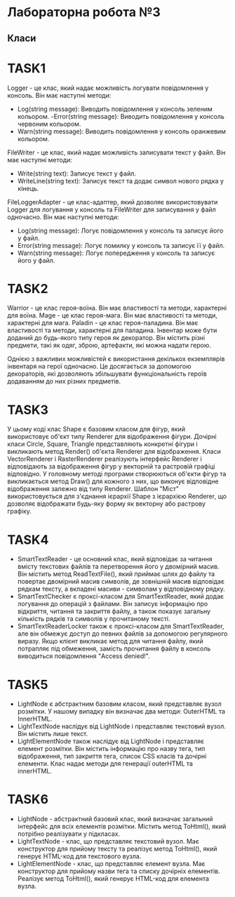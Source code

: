 # Лабораторна робота №3
## Класи
# TASK1
Logger - це клас, який надає можливість логувати повідомлення у консоль. Він має наступні методи:
- Log(string message): Виводить повідомлення у консоль зеленим кольором.
-Error(string message): Виводить повідомлення у консоль червоним кольором.
- Warn(string message): Виводить повідомлення у консоль оранжевим кольором.

FileWriter - це клас, який надає можливість записувати текст у файл. Він має наступні методи:
- Write(string text): Записує текст у файл.
- WriteLine(string text): Записує текст та додає символ нового рядка у кінець.

FileLoggerAdapter - це клас-адаптер, який дозволяє використовувати Logger для логування у консоль та FileWriter для записування у файл одночасно. 
Він має наступні методи:
- Log(string message): Логує повідомлення у консоль та записує його у файл.
- Error(string message): Логує помилку у консоль та записує її у файл.
- Warn(string message): Логує попередження у консоль та записує його у файл.

# TASK2 
Warrior - це клас героя-воїна. Він має властивості та методи, характерні для воїна.
Mage - це клас героя-мага. Він має властивості та методи, характерні для мага.
Paladin - це клас героя-паладина. Він має властивості та методи, характерні для паладина.
Інвентар може бути доданий до будь-якого типу героя як декоратор. Він містить різні предмети, такі як одяг, зброю, артефакти, які можна надати герою.

Однією з важливих можливістей є використання декількох екземплярів інвентаря на герої одночасно. 
Це досягається за допомогою декораторів, які дозволяють збільшувати функціональність героїв додаванням до них різних предметів.

# TASK3 
У цьому коді клас Shape є базовим класом для фігур, який використовує об'єкт типу Renderer для відображення фігури. 
Дочірні класи Circle, Square, Triangle представляють конкретні фігури і викликають метод Render() об'єкта Renderer для відображення.
Класи VectorRenderer і RasterRenderer реалізують інтерфейс Renderer і відповідають за відображення фігур у векторній та растровій графіці відповідно.
У головному методі програми створюються об'єкти фігур та викликається метод Draw() для кожного з них, що виконує відповідне відображення залежно від типу Renderer.
Шаблон "Міст" використовується для з'єднання ієрархії Shape з ієрархією Renderer, що дозволяє відображати будь-яку форму як векторну або растрову графіку.

# TASK4 
- SmartTextReader - це основний клас, який відповідає за читання вмісту текстових файлів та перетворення його у двомірний масив. 
Він містить метод ReadTextFile(), який приймає шлях до файлу та повертає двомірний масив символів, де зовнішній масив відповідає рядкам тексту, а вкладені масиви - символам у відповідному рядку.
- SmartTextChecker є проксі-класом для SmartTextReader, який додає логування до операцій з файлами. 
Він записує інформацію про відкриття, читання та закриття файлу, а також показує загальну кількість рядків та символів у прочитаному тексті.
- SmartTextReaderLocker також є проксі-класом для SmartTextReader, але він обмежує доступ до певних файлів за допомогою регулярного виразу. 
Якщо клієнт викликає метод для читання файлу, який потрапляє під обмеження, замість прочитання файлу в консоль виводиться повідомлення "Access denied!".

# TASK5
- LightNode є абстрактним базовим класом, який представляє вузол розмітки. У нашому випадку він визначає два методи: OuterHTML та InnerHTML.
- LightTextNode наслідує від LightNode і представляє текстовий вузол. Він містить лише текст.
- LightElementNode також наслідує від LightNode і представляє елемент розмітки. 
Він містить інформацію про назву тега, тип відображення, тип закриття тега, список CSS класів та дочірні елементи. 
Клас надає методи для генерації outerHTML та innerHTML.

# TASK6
- LightNode - абстрактний базовий клас, який визначає загальний інтерфейс для всіх елементів розмітки. 
Містить метод ToHtml(), який потрібно реалізувати у підкласах.
- LightTextNode - клас, що представляє текстовий вузол. Має конструктор для прийому тексту та реалізує метод ToHtml(), який генерує HTML-код для текстового вузла.
- LightElementNode - клас, що представляє елемент вузла. Має конструктор для прийому назви тега та списку дочірніх елементів. 
Реалізує метод ToHtml(), який генерує HTML-код для елемента вузла.